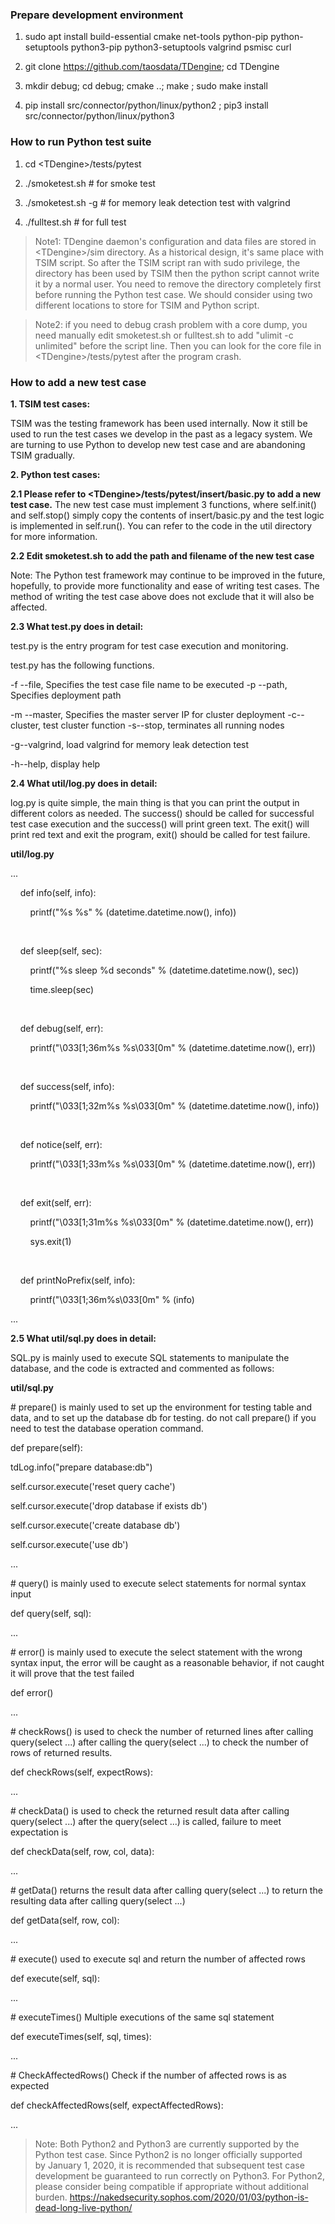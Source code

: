 ### Prepare development environment

1.  sudo apt install
    build-essential cmake net-tools python-pip python-setuptools python3-pip
    python3-setuptools valgrind psmisc curl

2.  git clone <https://github.com/taosdata/TDengine>; cd TDengine

3.  mkdir debug; cd debug; cmake ..; make ; sudo make install

4.  pip install src/connector/python/linux/python2 ; pip3 install
    src/connector/python/linux/python3

### How to run Python test suite

1.  cd \<TDengine\>/tests/pytest

2.  ./smoketest.sh \# for smoke test

3.  ./smoketest.sh -g \# for memory leak detection test with valgrind

4.  ./fulltest.sh \# for full test

>   Note1: TDengine daemon's configuration and data files are stored in
>   \<TDengine\>/sim directory. As a historical design, it's same place with
>   TSIM script. So after the TSIM script ran with sudo privilege, the directory
>   has been used by TSIM then the python script cannot write it by a normal
>   user. You need to remove the directory completely first before running the
>   Python test case. We should consider using two different locations to store
>   for TSIM and Python script.

>   Note2: if you need to debug crash problem with a core dump, you need
>   manually edit smoketest.sh or fulltest.sh to add "ulimit -c unlimited"
>   before the script line. Then you can look for the core file in
>   \<TDengine\>/tests/pytest after the program crash.


### How to add a new test case

**1. TSIM test cases:**

TSIM was the testing framework has been used internally. Now it still be used to run the test cases we develop in the past as a legacy system. We are turning to use Python to develop new test case and are abandoning TSIM gradually.

**2. Python test cases:**

**2.1 Please refer to \<TDengine\>/tests/pytest/insert/basic.py to add a new
test case.** The new test case must implement 3 functions, where self.init()
and self.stop() simply copy the contents of insert/basic.py and the test
logic is implemented in self.run(). You can refer to the code in the util
directory for more information.

**2.2 Edit smoketest.sh to add the path and filename of the new test case**

Note: The Python test framework may continue to be improved in the future,
hopefully, to provide more functionality and ease of writing test cases. The
method of writing the test case above does not exclude that it will also be
affected.

**2.3 What test.py does in detail:**

test.py is the entry program for test case execution and monitoring.

test.py has the following functions.

\-f --file, Specifies the test case file name to be executed
-p --path, Specifies deployment path

\-m --master, Specifies the master server IP for cluster deployment 
-c--cluster, test cluster function
-s--stop, terminates all running nodes

\-g--valgrind, load valgrind for memory leak detection test

\-h--help, display help

**2.4 What util/log.py does in detail:**

log.py is quite simple, the main thing is that you can print the output in
different colors as needed. The success() should be called for successful
test case execution and the success() will print green text. The exit() will
print red text and exit the program, exit() should be called for test
failure.

**util/log.py**

...

    def info(self, info):

        printf("%s %s" % (datetime.datetime.now(), info))

 

    def sleep(self, sec):

        printf("%s sleep %d seconds" % (datetime.datetime.now(), sec))

        time.sleep(sec)

 

    def debug(self, err):

        printf("\\033[1;36m%s %s\\033[0m" % (datetime.datetime.now(), err))

 

    def success(self, info):

        printf("\\033[1;32m%s %s\\033[0m" % (datetime.datetime.now(), info))

 

    def notice(self, err):

        printf("\\033[1;33m%s %s\\033[0m" % (datetime.datetime.now(), err))

 

    def exit(self, err):

        printf("\\033[1;31m%s %s\\033[0m" % (datetime.datetime.now(), err))

        sys.exit(1)

 

    def printNoPrefix(self, info):

        printf("\\033[1;36m%s\\033[0m" % (info)

...

**2.5 What util/sql.py does in detail:**

SQL.py is mainly used to execute SQL statements to manipulate the database,
and the code is extracted and commented as follows:

**util/sql.py**

\# prepare() is mainly used to set up the environment for testing table and
data, and to set up the database db for testing. do not call prepare() if you
need to test the database operation command.

def prepare(self):

tdLog.info("prepare database:db")

self.cursor.execute('reset query cache')

self.cursor.execute('drop database if exists db')

self.cursor.execute('create database db')

self.cursor.execute('use db')

...

\# query() is mainly used to execute select statements for normal syntax input

def query(self, sql):

...

\# error() is mainly used to execute the select statement with the wrong syntax
input, the error will be caught as a reasonable behavior, if not caught it will
prove that the test failed

def error()

...

\# checkRows() is used to check the number of returned lines after calling
query(select ...) after calling the query(select ...) to check the number of
rows of returned results.

def checkRows(self, expectRows):

...

\# checkData() is used to check the returned result data after calling
query(select ...) after the query(select ...) is called, failure to meet
expectation is

def checkData(self, row, col, data):

...

\# getData() returns the result data after calling query(select ...) to return
the resulting data after calling query(select ...)

def getData(self, row, col):

...

\# execute() used to execute sql and return the number of affected rows

def execute(self, sql):

...

\# executeTimes() Multiple executions of the same sql statement

def executeTimes(self, sql, times):

...

\# CheckAffectedRows() Check if the number of affected rows is as expected

def checkAffectedRows(self, expectAffectedRows):

...

>   Note: Both Python2 and Python3 are currently supported by the Python test
>   case. Since Python2 is no longer officially supported by January 1, 2020, it
>   is recommended that subsequent test case development be guaranteed to run
>   correctly on Python3. For Python2, please consider being compatible if
>   appropriate without additional
>   burden. <https://nakedsecurity.sophos.com/2020/01/03/python-is-dead-long-live-python/> 

